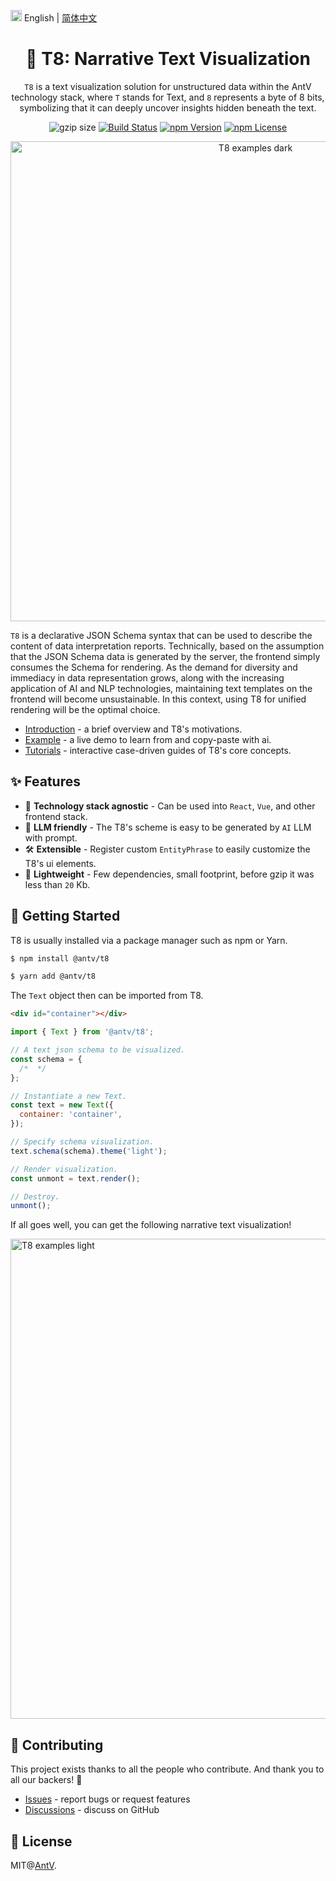 <img src="https://gw.alipayobjects.com/zos/antfincdn/R8sN%24GNdh6/language.svg" width="18"> English | [简体中文](./README.zh-CN.md)

<h1 align="center">
<b>🧬 T8: Narrative Text Visualization</b>
</h1>

<div align="center">

`T8` is a text visualization solution for unstructured data within the AntV technology stack, where `T` stands for Text, and `8` represents a byte of 8 bits, symbolizing that it can deeply uncover insights hidden beneath the text.

![gzip size](https://img.badgesize.io/https://unpkg.com/@antv/t8/dist/t8.min?compression=gzip)
[![Build Status](https://github.com/antvis/t8/actions/workflows/build.yml/badge.svg)](https://github.com/antvis/T8/actions/workflows/build.yml)
[![npm Version](https://img.shields.io/npm/v/@antv/t8.svg)](https://www.npmjs.com/package/@antv/t8)
[![npm License](https://img.shields.io/npm/l/@antv/t8.svg)](https://www.npmjs.com/package/@antv/t8)

<img alt="T8 examples dark" width="768" src="https://mdn.alipayobjects.com/huamei_qa8qxu/afts/img/A*eGSkRauCayYAAAAAT4AAAAgAemJ7AQ/fmt.avif" />
</div>

`T8` is a declarative JSON Schema syntax that can be used to describe the content of data interpretation reports. Technically, based on the assumption that the JSON Schema data is generated by the server, the frontend simply consumes the Schema for rendering. As the demand for diversity and immediacy in data representation grows, along with the increasing application of AI and NLP technologies, maintaining text templates on the frontend will become unsustainable. In this context, using T8 for unified rendering will be the optimal choice.

- [Introduction]() - a brief overview and T8's motivations.
- [Example]() - a live demo to learn from and copy-paste with ai.
- [Tutorials]() - interactive case-driven guides of T8's core concepts.

## ✨ Features

- 🛫 **Technology stack agnostic** - Can be used into `React`, `Vue`, and other frontend stack.
- 🤖 **LLM friendly** - The T8's scheme is easy to be generated by `AI` LLM with prompt.
- 🛠️ **Extensible** - Register custom `EntityPhrase` to easily customize the T8's ui elements.
- 🪩 **Lightweight** - Few dependencies, small footprint, before gzip it was less than `20` Kb.

## 🔨 Getting Started

T8 is usually installed via a package manager such as npm or Yarn.

```bash
$ npm install @antv/t8
```

```bash
$ yarn add @antv/t8
```

The `Text` object then can be imported from T8.

```html
<div id="container"></div>
```

```js
import { Text } from '@antv/t8';

// A text json schema to be visualized.
const schema = {
  /*  */
};

// Instantiate a new Text.
const text = new Text({
  container: 'container',
});

// Specify schema visualization.
text.schema(schema).theme('light');

// Render visualization.
const unmont = text.render();

// Destroy.
unmont();
```

If all goes well, you can get the following narrative text visualization!

<img alt="T8 examples light" width="768" src="https://mdn.alipayobjects.com/huamei_qa8qxu/afts/img/A*GDPUToCi8ncAAAAATrAAAAgAemJ7AQ/fmt.webp" />

## 📮 Contributing

This project exists thanks to all the people who contribute. And thank you to all our backers! 🙏

- [Issues](https://github.com/antvis/t8/issues) - report bugs or request features
- [Discussions](https://github.com/antvis/t8/discussions) - discuss on GitHub

## 📄 License

MIT@[AntV](https://github.com/antvis).
